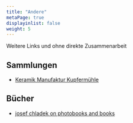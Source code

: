 ```yaml
---
title: "Andere"
metaPage: true
displayinlist: false
weight: 5
---
```


Weitere Links und ohne direkte Zusammenarbeit

## Sammlungen

* [Keramik Manufaktur Kupfermühle](http://kmk.golz.info/kmk.htm)

## Bücher

* [josef chladek on photobooks and books](https://josefchladek.com/)
